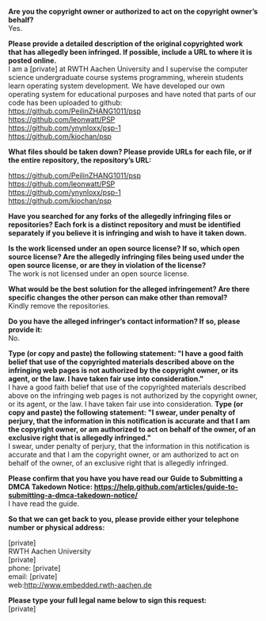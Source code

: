 **Are you the copyright owner or authorized to act on the copyright owner’s behalf?**  
Yes.

**Please provide a detailed description of the original copyrighted work that has allegedly been infringed. If possible, include a URL to where it is posted online.**  
I am a [private] at RWTH Aachen University and I supervise the computer science undergraduate course systems programming, wherein students learn operating system development. We have developed our own operating system for educational purposes and have noted that parts of our code has been uploaded to github:  
https://github.com/PeilinZHANG1011/psp   
https://github.com/leonwatt/PSP  
https://github.com/ynynloxx/psp-1  
https://github.com/kiochan/psp

**What files should be taken down? Please provide URLs for each file, or if the entire repository, the repository’s URL:**

https://github.com/PeilinZHANG1011/psp  
https://github.com/leonwatt/PSP  
https://github.com/ynynloxx/psp-1  
https://github.com/kiochan/psp  

**Have you searched for any forks of the allegedly infringing files or repositories? Each fork is a distinct repository and must be identified separately if you believe it is infringing and wish to have it taken down.**

**Is the work licensed under an open source license? If so, which open source license? Are the allegedly infringing files being used under the open source license, or are they in violation of the license?**  
The work is not licensed under an open source license.

**What would be the best solution for the alleged infringement? Are there specific changes the other person can make other than removal?**  
Kindly remove the repositories.

**Do you have the alleged infringer’s contact information? If so, please provide it:**  
No.

**Type (or copy and paste) the following statement: "I have a good faith belief that use of the copyrighted materials described above on the infringing web pages is not authorized by the copyright owner, or its agent, or the law. I have taken fair use into consideration."**    
I have a good faith belief that use of the copyrighted materials described above on the infringing web pages is not authorized by the copyright owner, or its agent, or the law. I have taken fair use into consideration.
**Type (or copy and paste) the following statement: "I swear, under penalty of perjury, that the information in this notification is accurate and that I am the copyright owner, or am authorized to act on behalf of the owner, of an exclusive right that is allegedly infringed."**   
I swear, under penalty of perjury, that the information in this notification is accurate and that I am the copyright owner, or am authorized to act on behalf of the owner, of an exclusive right that is allegedly infringed.

**Please confirm that you have you have read our Guide to Submitting a DMCA Takedown Notice: https://help.github.com/articles/guide-to-submitting-a-dmca-takedown-notice/**  
I have read the guide.

**So that we can get back to you, please provide either your telephone number or physical address:**

[private]  
RWTH Aachen University  
[private]  
phone: [private]  
email: [private]  
web:http://www.embedded.rwth-aachen.de

**Please type your full legal name below to sign this request:**  
[private]
